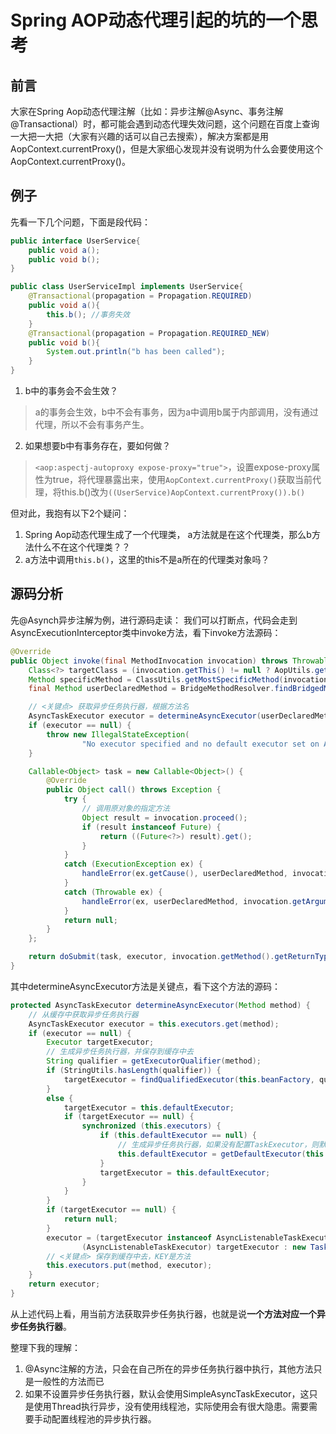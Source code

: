 # Spring AOP动态代理引起的坑的一个思考
## 前言
大家在Spring Aop动态代理注解（比如：异步注解@Async、事务注解@Transactional）时，都可能会遇到动态代理失效问题，这个问题在百度上查询一大把一大把（大家有兴趣的话可以自己去搜索），解决方案都是用AopContext.currentProxy()，但是大家细心发现并没有说明为什么会要使用这个AopContext.currentProxy()。

## 例子
先看一下几个问题，下面是段代码：
```java
public interface UserService{
	public void a();
	public void b();
}

public class UserServiceImpl implements UserService{
	@Transactional(propagation = Propagation.REQUIRED)
	public void a(){
		this.b(); //事务失效
	}
	@Transactional(propagation = Propagation.REQUIRED_NEW)
	public void b(){
		System.out.println("b has been called");
	}
}
```
1. b中的事务会不会生效？
> a的事务会生效，b中不会有事务，因为a中调用b属于内部调用，没有通过代理，所以不会有事务产生。

2. 如果想要b中有事务存在，要如何做？
 > `<aop:aspectj-autoproxy expose-proxy="true">`，设置expose-proxy属性为true，将代理暴露出来，使用`AopContext.currentProxy()`获取当前代理，将this.b()改为`((UserService)AopContext.currentProxy()).b()`

但对此，我抱有以下2个疑问：
1. Spring Aop动态代理生成了一个代理类， a方法就是在这个代理类，那么b方法什么不在这个代理类？？
2. a方法中调用`this.b()`，这里的this不是a所在的代理类对象吗？

## 源码分析
先@Asynch异步注解为例，进行源码走读：
我们可以打断点，代码会走到AsyncExecutionInterceptor类中invoke方法，看下invoke方法源码：
```java
@Override
public Object invoke(final MethodInvocation invocation) throws Throwable {
    Class<?> targetClass = (invocation.getThis() != null ? AopUtils.getTargetClass(invocation.getThis()) : null);
    Method specificMethod = ClassUtils.getMostSpecificMethod(invocation.getMethod(), targetClass);
    final Method userDeclaredMethod = BridgeMethodResolver.findBridgedMethod(specificMethod);

    // <关键点> 获取异步任务执行器，根据方法名
    AsyncTaskExecutor executor = determineAsyncExecutor(userDeclaredMethod);
    if (executor == null) {
        throw new IllegalStateException(
                "No executor specified and no default executor set on AsyncExecutionInterceptor either");
    }

    Callable<Object> task = new Callable<Object>() {
        @Override
        public Object call() throws Exception {
            try {
                // 调用原对象的指定方法
                Object result = invocation.proceed();
                if (result instanceof Future) {
                    return ((Future<?>) result).get();
                }
            }
            catch (ExecutionException ex) {
                handleError(ex.getCause(), userDeclaredMethod, invocation.getArguments());
            }
            catch (Throwable ex) {
                handleError(ex, userDeclaredMethod, invocation.getArguments());
            }
            return null;
        }
    };

    return doSubmit(task, executor, invocation.getMethod().getReturnType());
}
```
其中determineAsyncExecutor方法是关键点，看下这个方法的源码：
```java
protected AsyncTaskExecutor determineAsyncExecutor(Method method) {
    // 从缓存中获取异步任务执行器
    AsyncTaskExecutor executor = this.executors.get(method);
    if (executor == null) {
        Executor targetExecutor;
        // 生成异步任务执行器，并保存到缓存中去
        String qualifier = getExecutorQualifier(method);
        if (StringUtils.hasLength(qualifier)) {
            targetExecutor = findQualifiedExecutor(this.beanFactory, qualifier);
        }
        else {
            targetExecutor = this.defaultExecutor;
            if (targetExecutor == null) {
                synchronized (this.executors) {
                    if (this.defaultExecutor == null) {
                        // 生成异步任务执行器，如果没有配置TaskExecutor，则默认使用SimpleAsyncTaskExecutor
                        this.defaultExecutor = getDefaultExecutor(this.beanFactory);
                    }
                    targetExecutor = this.defaultExecutor;
                }
            }
        }
        if (targetExecutor == null) {
            return null;
        }
        executor = (targetExecutor instanceof AsyncListenableTaskExecutor ?
                (AsyncListenableTaskExecutor) targetExecutor : new TaskExecutorAdapter(targetExecutor));
        // <关键点> 保存到缓存中去，KEY是方法         
        this.executors.put(method, executor);
    }
    return executor;
}
```
从上述代码上看，用当前方法获取异步任务执行器，也就是说**一个方法对应一个异步任务执行器**。


整理下我的理解：
1. @Async注解的方法，只会在自己所在的异步任务执行器中执行，其他方法只是一般性的方法而已
2. 如果不设置异步任务执行器，默认会使用SimpleAsyncTaskExecutor，这只是使用Thread执行异步，没有使用线程池，实际使用会有很大隐患。需要需要手动配置线程池的异步执行器。






